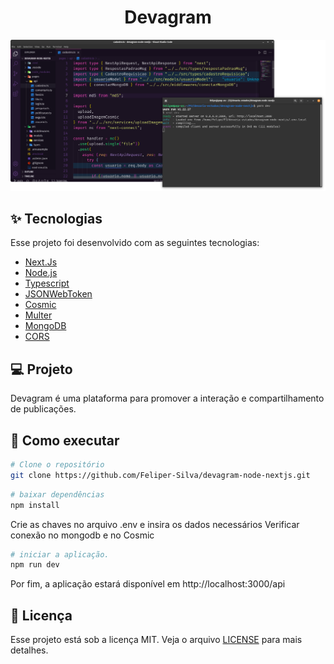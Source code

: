 <h1 align="center">Devagram</h1>

<img src="./.github/Preview.svg" />

## :sparkles: Tecnologias

Esse projeto foi desenvolvido com as seguintes tecnologias:

- [Next.Js](nextjs.org)
- [Node.js](nodejs.org)
- [Typescript](https://www.typescriptlang.org/)
- [JSONWebToken](https://jwt.io/)
- [Cosmic](https://www.cosmicjs.com/)
- [Multer](https://www.npmjs.com/package/multer)
- [MongoDB](https://www.mongodb.com/)
- [CORS](https://www.npmjs.com/package/nextjs-cors)

## :computer: Projeto

Devagram é uma plataforma para promover a interação e compartilhamento de publicações.

## :rocket: Como executar

```sh
# Clone o repositório
git clone https://github.com/Feliper-Silva/devagram-node-nextjs.git
```
```sh
# baixar dependências
npm install
```

Crie as chaves no arquivo .env e insira os dados necessários
Verificar conexão no mongodb e no Cosmic
```sh
# iniciar a aplicação.
npm run dev
```

Por fim, a aplicação estará disponível em http://localhost:3000/api

## :page_facing_up: Licença

Esse projeto está sob a licença MIT. Veja o arquivo [LICENSE](LICENSE.md) para mais detalhes.
